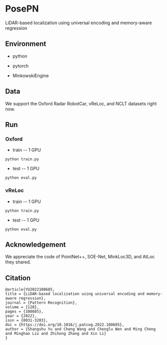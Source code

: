 # PosePN
LiDAR-based localization using universal encoding and memory-aware regression

## Environment

- python

- pytorch

- MinkowskiEngine

## Data

We support the Oxford Radar RobotCar, vReLoc, and NCLT datasets right now.


## Run
### Oxford

- train -- 1 GPU
```
python train.py
```

- test  -- 1 GPU
```
python eval.py
```

### vReLoc

- train  -- 1 GPU
```
python train.py
 ```
- test  -- 1 GPU
```
python eval.py
```

## Acknowledgement

 We appreciate the code of PointNet++, SOE-Net, MinkLoc3D, and AtLoc they shared.

## Citation

```
@article{YU2022108685,
title = {LiDAR-based localization using universal encoding and memory-aware regression},
journal = {Pattern Recognition},
volume = {128},
pages = {108685},
year = {2022},
issn = {0031-3203},
doi = {https://doi.org/10.1016/j.patcog.2022.108685},
author = {Shangshu Yu and Cheng Wang and Chenglu Wen and Ming Cheng and Minghao Liu and Zhihong Zhang and Xin Li}
}
```
